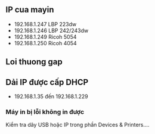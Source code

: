 ## IP cua mayin

- 192.168.1.247 LBP 223dw
- 192.168.1.246 LBP 242/243dw
- 192.168.1.249 Ricoh 5054
- 192.168.1.250 Ricoh 4054
  
## Loi thuong gap

## Dải IP được cấp DHCP
- 192.168.1.35 đến 192.168.1.229

### Máy in bị lỗi không in được

<answer>
Kiểm tra dây USB hoặc IP trong phần Devices & Printers....
</answer>

